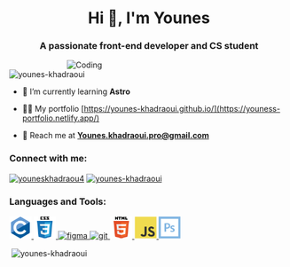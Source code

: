 
<h1 align="center">Hi 👋, I'm Younes</h1>
<h3 align="center">A passionate front-end developer and CS student</h3>

<img align="right" alt="Coding" width="400" src="https://tenor.com/en-GB/view/coding-typing-pc-laptop-power-gif-21599707">


<p align="left"> <img src="https://komarev.com/ghpvc/?username=younes-khadraoui&label=Profile%20views&color=0e75b6&style=flat" alt="younes-khadraoui" /> </p>

- 🌟 I’m currently learning **Astro**

- 👨‍💻 My portfolio [https://younes-khadraoui.github.io/](https://youness-portfolio.netlify.app/)

- 🔦 Reach me at **Younes.khadraoui.pro@gmail.com**


<h3 align="left">Connect with me:</h3>
<p align="left">
<a href="https://twitter.com/youneskhadraou4" target="blank"><img align="center" src="https://raw.githubusercontent.com/rahuldkjain/github-profile-readme-generator/master/src/images/icons/Social/twitter.svg" alt="youneskhadraou4" height="30" width="40" /></a>
<a href="https://linkedin.com/in/younes-khadraoui" target="blank"><img align="center" src="https://raw.githubusercontent.com/rahuldkjain/github-profile-readme-generator/master/src/images/icons/Social/linked-in-alt.svg" alt="younes-khadraoui" height="30" width="40" /></a>
</p>

<h3 align="left">Languages and Tools:</h3>
<p align="left"> <a href="https://www.cprogramming.com/" target="_blank" rel="noreferrer"> <img src="https://raw.githubusercontent.com/devicons/devicon/master/icons/c/c-original.svg" alt="c" width="40" height="40"/> </a> <a href="https://www.w3schools.com/css/" target="_blank" rel="noreferrer"> <img src="https://raw.githubusercontent.com/devicons/devicon/master/icons/css3/css3-original-wordmark.svg" alt="css3" width="40" height="40"/> </a> <a href="https://www.figma.com/" target="_blank" rel="noreferrer"> <img src="https://www.vectorlogo.zone/logos/figma/figma-icon.svg" alt="figma" width="40" height="40"/> </a> <a href="https://git-scm.com/" target="_blank" rel="noreferrer"> <img src="https://www.vectorlogo.zone/logos/git-scm/git-scm-icon.svg" alt="git" width="40" height="40"/> </a> <a href="https://www.w3.org/html/" target="_blank" rel="noreferrer"> <img src="https://raw.githubusercontent.com/devicons/devicon/master/icons/html5/html5-original-wordmark.svg" alt="html5" width="40" height="40"/> </a> <a href="https://developer.mozilla.org/en-US/docs/Web/JavaScript" target="_blank" rel="noreferrer"> <img src="https://raw.githubusercontent.com/devicons/devicon/master/icons/javascript/javascript-original.svg" alt="javascript" width="40" height="40"/> </a> <a href="https://www.photoshop.com/en" target="_blank" rel="noreferrer"> <img src="https://raw.githubusercontent.com/devicons/devicon/master/icons/photoshop/photoshop-line.svg" alt="photoshop" width="40" height="40"/> </a> </p>

<p>&nbsp;<img align="center" src="https://github-readme-stats.vercel.app/api?username=younes-khadraoui&show_icons=true&locale=en" alt="younes-khadraoui" /></p>

